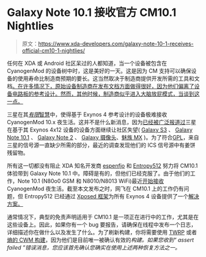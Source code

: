 # Galaxy Note 10.1 接收官方 CM10.1 Nightlies

> 原文：<https://www.xda-developers.com/galaxy-note-10-1-receives-official-cm10-1-nightlies/>

任何在 XDA 或 Android 社区呆过的人都知道，当一个设备被包含在 CyanogenMod 的设备树中时，这是美好的一天。这是因为 CM 支持可以确保设备的使用寿命比制造商预期的要长。这当然取决于制造商提供开发所需的工具和文档[。在许多情况下，原始设备制造商在发布文档方面做得很好，因为他们偏离了设备电路板的参考设计。然而，其他时候，制造商似乎进入大脑放屁模式，当谈到这一点。](http://www.xda-developers.com/android/an-official-alpha-release-with-kernel-source-who-does-this-sort-of-thing/ "An Official Alpha Release WITH Kernel Source? Who Does This Sort of Thing?")

三星在其[*有限*智慧](http://www.xda-developers.com/android/samsung-aware-of-exynos-documentation-issue/ "Samsung Aware of Exynos Documentation Issue")中，使得基于 Exynos 4 参考设计的设备极难接收 CyanogenMod 10.x 夜生活。这并不是什么新消息，因为[已经被广泛报道过](http://www.xda-developers.com/xda-tv-2/samsung-what-did-we-do-to-make-you-hate-us-xda-developer-tv/ "Samsung, What Did We Do to Make You Hate Us? – XDA Developer TV")三星在基于其 Exynos 4x12 设备的设备方面继续让社区失望( [Galaxy S3](http://forum.xda-developers.com/forumdisplay.php?f=1563) 、 [Galaxy Note 10.1](http://forum.xda-developers.com/forumdisplay.php?f=1735) 、 [Galaxy Note 2](http://forum.xda-developers.com/forumdisplay.php?f=1790) 、 [Galaxy 摄像头](http://forum.xda-developers.com/forumdisplay.php?f=1938)、[魅族 MX](http://forum.xda-developers.com/forumdisplay.php?f=1899) )。为了符合[GPL](http://www.xda-developers.com/android/xda-developers-and-the-gpl/ "XDA-Developers and the GPL")，来自三星的信号源一直缺少所需的部分，最近的调查发现他们的 ICS 信号源中有姜饼残留物。

所有这一切都没有阻止 XDA 知名开发商 [espenfjo](http://forum.xda-developers.com/member.php?u=1102227) 和 [Entropy512](http://forum.xda-developers.com/member.php?u=591147) 努力将 CM10.1 体验带到 Galaxy Note 10.1 中。障碍是有的，但他们已经克服了。由于他们的工作，Note 10.1 (N80o0 GSM 和 N8010/N8013 WiFi)最近[开始接收](http://forum.xda-developers.com/showthread.php?t=1854841) CyanogenMod 夜生活。截至本文发布之时，网飞在 CM10.1 上的工作仍有问题，但 Entropy512 已经通过 [Xposed 框架](http://forum.xda-developers.com/showthread.php?t=1574401)为所有 Exynos 4 设备提供了一个[解决方案。](http://forum.xda-developers.com/showthread.php?t=2101525)

通常情况下，典型的免责声明适用于 CM10.1 是一项正在进行中的工作，尤其是在这些设备上。因此，如果你有一个 bug 要报告，请确保在线程中发布一个日志，详细描述你在做什么以及发生了什么。为了刷新构建，你将需要使用 [TWRP](http://forum.xda-developers.com/showthread.php?t=1851548) 或者[熵的 CWM 构建](http://forum.xda-developers.com/showpost.php?p=30816047&postcount=59)，因为他们是目前唯一被确认有效的*构建。如果您收到“ *assert failed* ”错误消息，您应该首先确认您确实在使用上述两种恢复方法之一。*